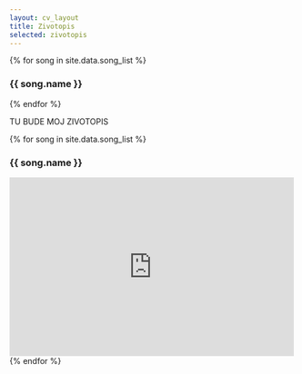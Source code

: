 ```yaml
---
layout: cv_layout
title: Zivotopis
selected: zivotopis
---
```


{% for song in site.data.song_list %}
<h3>{{ song.name }}</h3>
<object width="420" height="315" data="{{ song.url }}"></object>
{% endfor %}

TU BUDE MOJ ZIVOTOPIS

{% for song in site.data.song_list %}
<h3>{{ song.name }}</h3>
<iframe width="500" height="315" src="http://www.youtube.com/embed/{{ song.url }}" frameborder="0" allowfullscreen></iframe>
{% endfor %}
